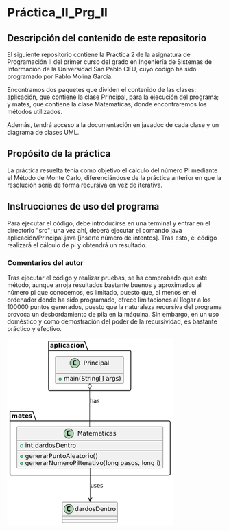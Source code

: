 # Práctica_II_Prg_II

## Descripción del contenido de este repositorio

El siguiente repositorio contiene la Práctica 2 de la asignatura de Programación II del primer curso del grado en Ingeniería de Sistemas de Información de la Universidad San Pablo CEU, cuyo código ha sido programado por Pablo Molina García.

Encontramos dos paquetes que dividen el contenido de las clases: aplicación, que contiene la clase Principal, para la ejecución del programa; y mates, que contiene la clase Matematicas, donde encontraremos los métodos utilizados.

Además, tendrá acceso a la documentación en javadoc de cada clase y un diagrama de clases UML.

## Propósito de la práctica

La práctica resuelta tenía como objetivo el cálculo del número PI mediante el Método de Monte Carlo, diferenciándose de la práctica anterior en que la resolución sería de forma recursiva en vez de iterativa.

## Instrucciones de uso del programa

Para ejecutar el código, debe introducirse en una terminal y entrar en el directorio "src"; una vez ahí, deberá ejecutar el comando java aplicación/Principal.java [inserte número de intentos]. Tras esto, el código realizará el cálculo de pi y obtendrá un resultado.

### Comentarios del autor

Tras ejecutar el código y realizar pruebas, se ha comprobado que este método, aunque arroja resultados bastante buenos y aproximados al número pi que conocemos, es limitado, puesto que, al menos en el ordenador donde ha sido programado, ofrece limitaciones al llegar a los 100000 puntos generados, puesto que la naturaleza recursiva del programa provoca un desbordamiento de pila en la máquina. Sin embargo, en un uso doméstico y como demostración del poder de la recursividad, es bastante práctico y efectivo. 


![Diagrama UML](DiagramaUML.png)